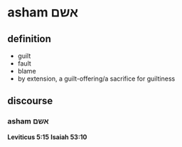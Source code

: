 # asham אשם

## definition

- guilt
- fault
- blame
- by extension, a guilt-offering/a sacrifice for guiltiness

## discourse

### asham אשם

**Leviticus 5:15**
**Isaiah 53:10**